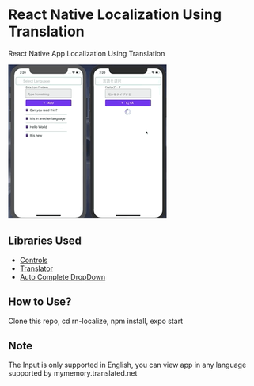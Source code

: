 # React Native Localization Using Translation

React Native App Localization Using Translation

![demo](https://raw.githubusercontent.com/asifsha/rn-localize/master/demo/translate.gif)

## Libraries Used
- [Controls](https://github.com/callstack/react-native-paper)
- [Translator](https://mymemory.translated.net/doc/spec.php)
- [Auto Complete DropDown](https://github.com/maxkordiyak/react-native-dropdown-autocomplete) 

## How to Use?
Clone this repo, cd rn-localize, npm install, expo start

## Note
The Input is only supported in English, you can view app in any language supported by mymemory.translated.net
